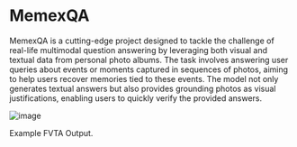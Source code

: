 # MemexQA
MemexQA is a cutting-edge project designed to tackle the challenge of real-life multimodal question answering by leveraging both visual and textual data from personal photo albums. The task involves answering user queries about events or moments captured in sequences of photos, aiming to help users recover memories tied to these events. The model not only generates textual answers but also provides grounding photos as visual justifications, enabling users to quickly verify the provided answers.


![image](https://github.com/user-attachments/assets/84ad409d-8205-455a-9def-11d2b7ba32ea)

Example FVTA Output.
